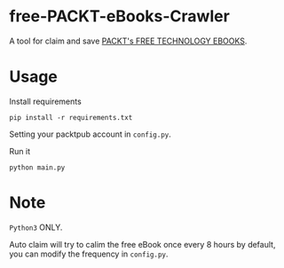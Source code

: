 # free-PACKT-eBooks-Crawler
A tool for claim and save [PACKT's FREE TECHNOLOGY EBOOKS](https://www.packtpub.com/packt/offers/free-learning).

# Usage
Install requirements

```
pip install -r requirements.txt
```

Setting your packtpub account in `config.py`.

Run it

```
python main.py
```

# Note
`Python3` ONLY.

Auto claim will try to calim the free eBook once every 8 hours by default, you can modify the frequency in `config.py`.